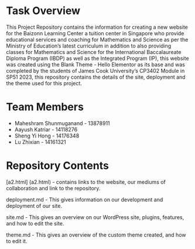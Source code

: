 # Task Overview
This Project Repository contains the information for creating a new website for the Baizonn Learning Center a tuition center in Singapore who provide educational services and coaching for Mathematics and Science as per the Ministry of Education’s latest curriculum in addition to also providing classes for Mathematics and Science for the International Baccalaureate Diploma Program (IBDP) as well as the Integrated Program (IP), this website was created using the Blank Theme - Hello Elementor as its base and was completed by the students of James Cook University’s CP3402 Module in SP51 2023, this repository contains the details of the site, deployment and the theme used for this project.

# Team Members
- Maheshram Shunmuganand - 13878911
- Aayush Katriar - 14118276
- Sheng Yi Hong - 14176348
- Lu Zhixian - 14161321

# Repository Contents
[a2.html] (a2.html) - contains links to the website, our mediums of collaboration and link to the repository. 

deployment.md - This gives information on our development and deployment of our site.

site.md - This  gives an overview on our WordPress site, plugins, features, and how to edit the site.

theme.md - This gives an overview of the custom theme created, and how to edit it.

